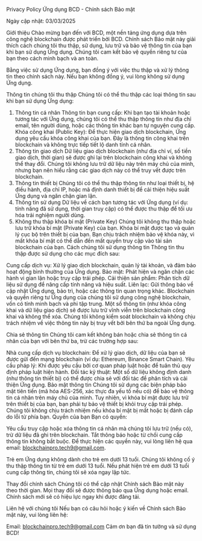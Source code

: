 Privacy Policy
Ứng dụng BCD - Chính sách Bảo mật

Ngày cập nhật: 03/03/2025

Giới thiệu
Chào mừng bạn đến với BCD, một nền tảng ứng dụng dựa trên công nghệ blockchain được phát triển bởi BCD. Chính sách Bảo mật này giải thích cách chúng tôi thu thập, sử dụng, lưu trữ và bảo vệ thông tin của bạn khi bạn sử dụng Ứng dụng. Chúng tôi cam kết bảo vệ quyền riêng tư của bạn theo cách minh bạch và an toàn.

Bằng việc sử dụng Ứng dụng, bạn đồng ý với việc thu thập và xử lý thông tin theo chính sách này. Nếu bạn không đồng ý, vui lòng không sử dụng Ứng dụng.

Thông tin chúng tôi thu thập
Chúng tôi có thể thu thập các loại thông tin sau khi bạn sử dụng Ứng dụng:

1. Thông tin cá nhân
Thông tin bạn cung cấp: Khi bạn tạo tài khoản hoặc tương tác với Ứng dụng, chúng tôi có thể thu thập thông tin như địa chỉ email, tên người dùng, hoặc các thông tin khác bạn tự nguyện cung cấp.
Khóa công khai (Public Key): Để thực hiện giao dịch blockchain, Ứng dụng yêu cầu khóa công khai của bạn. Đây là thông tin công khai trên blockchain và không trực tiếp tiết lộ danh tính cá nhân.
2. Thông tin giao dịch
Dữ liệu giao dịch blockchain (như địa chỉ ví, số tiền giao dịch, thời gian) sẽ được ghi lại trên blockchain công khai và không thể thay đổi. Chúng tôi không lưu trữ dữ liệu này trên máy chủ của mình, nhưng bạn nên hiểu rằng các giao dịch này có thể truy vết được trên blockchain.
3. Thông tin thiết bị
Chúng tôi có thể thu thập thông tin như loại thiết bị, hệ điều hành, địa chỉ IP, hoặc mã định danh thiết bị để cải thiện hiệu suất Ứng dụng và ngăn chặn gian lận.
4. Thông tin sử dụng
Dữ liệu về cách bạn tương tác với Ứng dụng (ví dụ: tính năng đã sử dụng, thời gian truy cập) có thể được thu thập để tối ưu hóa trải nghiệm người dùng.
5. Không thu thập khóa bí mật (Private Key)
Chúng tôi không thu thập hoặc lưu trữ khóa bí mật (Private Key) của bạn. Khóa bí mật được tạo và quản lý cục bộ trên thiết bị của bạn. Bạn chịu trách nhiệm bảo vệ khóa này, vì mất khóa bí mật có thể dẫn đến mất quyền truy cập vào tài sản blockchain của bạn.
Cách chúng tôi sử dụng thông tin
Thông tin thu thập được sử dụng cho các mục đích sau:

Cung cấp dịch vụ: Xử lý giao dịch blockchain, quản lý tài khoản, và đảm bảo hoạt động bình thường của Ứng dụng.
Bảo mật: Phát hiện và ngăn chặn các hành vi gian lận hoặc truy cập trái phép.
Cải thiện sản phẩm: Phân tích dữ liệu sử dụng để nâng cấp tính năng và hiệu suất.
Liên lạc: Gửi thông báo về cập nhật Ứng dụng, bảo trì, hoặc các thông tin quan trọng khác.
Blockchain và quyền riêng tư
Ứng dụng của chúng tôi sử dụng công nghệ blockchain, vốn có tính minh bạch và phi tập trung. Một số thông tin (như khóa công khai và dữ liệu giao dịch) sẽ được lưu trữ vĩnh viễn trên blockchain công khai và không thể xóa. Chúng tôi không kiểm soát blockchain và không chịu trách nhiệm về việc thông tin này bị truy vết bởi bên thứ ba ngoài Ứng dụng.

Chia sẻ thông tin
Chúng tôi cam kết không bán hoặc chia sẻ thông tin cá nhân của bạn với bên thứ ba, trừ các trường hợp sau:

Nhà cung cấp dịch vụ blockchain: Để xử lý giao dịch, dữ liệu của bạn sẽ được gửi đến mạng blockchain (ví dụ: Ethereum, Binance Smart Chain).
Yêu cầu pháp lý: Khi được yêu cầu bởi cơ quan pháp luật hoặc để tuân thủ quy định pháp luật hiện hành.
Đối tác kỹ thuật: Một số dữ liệu không định danh (như thông tin thiết bị) có thể được chia sẻ với đối tác để phân tích và cải thiện Ứng dụng.
Bảo mật thông tin
Chúng tôi sử dụng các biện pháp bảo mật tiên tiến (mã hóa AES-256, xác thực đa yếu tố nếu có) để bảo vệ thông tin cá nhân trên máy chủ của mình.
Tuy nhiên, vì khóa bí mật được lưu trữ trên thiết bị của bạn, bạn phải tự bảo vệ thiết bị khỏi truy cập trái phép. Chúng tôi không chịu trách nhiệm nếu khóa bí mật bị mất hoặc bị đánh cắp do lỗi từ phía bạn.
Quyền của bạn
Bạn có quyền:

Yêu cầu truy cập hoặc xóa thông tin cá nhân mà chúng tôi lưu trữ (nếu có), trừ dữ liệu đã ghi trên blockchain.
Tắt thông báo hoặc từ chối cung cấp thông tin không bắt buộc.
Để thực hiện các quyền này, vui lòng liên hệ qua email: blockchainpro.tech9@gmail.com.

Trẻ em
Ứng dụng không dành cho trẻ em dưới 13 tuổi. Chúng tôi không cố ý thu thập thông tin từ trẻ em dưới 13 tuổi. Nếu phát hiện trẻ em dưới 13 tuổi cung cấp thông tin, chúng tôi sẽ xóa ngay lập tức.

Thay đổi chính sách
Chúng tôi có thể cập nhật Chính sách Bảo mật này theo thời gian. Mọi thay đổi sẽ được thông báo qua Ứng dụng hoặc email. Chính sách mới sẽ có hiệu lực ngay khi được đăng tải.

Liên hệ với chúng tôi
Nếu bạn có câu hỏi hoặc ý kiến về Chính sách Bảo mật này, vui lòng liên hệ:

Email: blockchainpro.tech9@gmail.com
Cảm ơn bạn đã tin tưởng và sử dụng BCD!
